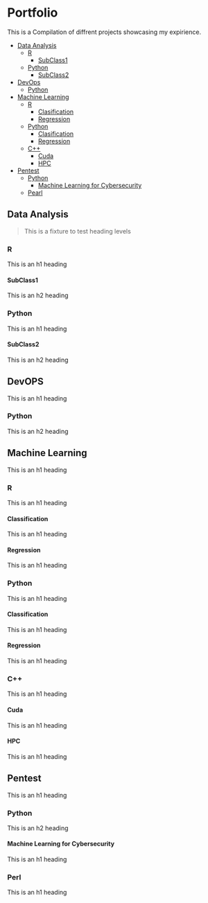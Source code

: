 # Portfolio

This is a Compilation of diffrent projects showcasing my expirience.

- [Data Analysis](#Data-Analysis)
  * [R](#R-1)
    + [SubClass1](#SubClass1)
  * [Python](#Python-1)
    + [SubClass2](#SubClass2)
- [DevOps](#devops)
  * [Python](#Python-2)
- [Machine Learning](#Machine-Learning)
  * [R](#R-2)
    + [Clasification](#ClassificationR)
    + [Regression](####RegressionR)
  * [Python](###Python-3)
    + [Clasification](#ClassificationPy)
    + [Regression](#RegressionPy)
  * [C++](#C++)
    + [Cuda](#Cuda)
    + [HPC](#HPC)
- [Pentest](#Pentest)
  * [Python](#Python)
    + [Machine Learning for Cybersecurity](####MLCyber)
  * [Pearl](#Pearl)


## Data Analysis

> This is a fixture to test heading levels

<!-- toc -->

### R

This is an h1 heading

#### SubClass1

This is an h2 heading

### Python

This is an h1 heading

#### SubClass2

This is an h2 heading

## DevOPS

This is an h1 heading

### Python

This is an h2 heading

## Machine Learning
This is an h1 heading

### R
This is an h1 heading

#### Classification
This is an h1 heading

#### Regression
This is an h1 heading

### Python
This is an h1 heading

#### Classification
This is an h1 heading

#### Regression
This is an h1 heading

### C++
This is an h1 heading

#### Cuda
This is an h1 heading

#### HPC
This is an h1 heading

## Pentest

This is an h1 heading

### Python

This is an h2 heading

#### Machine Learning for Cybersecurity
This is an h1 heading

### Perl
This is an h1 heading
